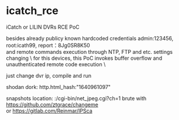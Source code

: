 # icatch_rce
iCatch or LILIN DVRs RCE PoC


besides already publicy known hardcoded credentials admin:123456, root:icath99, report：8Jg0SR8K50 \
and remote commands execution through NTP, FTP and etc. settings changing \ 
for this devices, this PoC invokes buffer overflow and unauthenticated remote code execution \

just change dvr ip, compile and run

shodan dork: http.html_hash:"1640961097"

snapshots location: <host>:<port>/cgi-bin/net_jpeg.cgi?ch=1
brute with https://github.com/ztgrace/changeme \
or https://gitlab.com/Reinmar/IPSca
